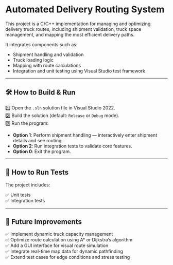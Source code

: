 # Automated Delivery Routing System

This project is a C/C++ implementation for managing and optimizing delivery truck routes, including shipment validation, truck space management, and mapping the most efficient delivery paths.

It integrates components such as:
- Shipment handling and validation
- Truck loading logic
- Mapping with route calculations
- Integration and unit testing using Visual Studio test framework

---

## 🛠 How to Build & Run

1️⃣ Open the `.sln` solution file in Visual Studio 2022.  
2️⃣ Build the solution (default: `Release` or `Debug` mode).  
3️⃣ Run the program:
- **Option 1**: Perform shipment handling — interactively enter shipment details and see routing.
- **Option 2**: Run integration tests to validate core features.
- **Option 0**: Exit the program.

---

## 🧪 How to Run Tests

The project includes:

✅ Unit tests  
✅ Integration tests

---

## 🌟 Future Improvements

✅ Implement dynamic truck capacity management  
✅ Optimize route calculation using A* or Dijkstra’s algorithm  
✅ Add a GUI interface for visual route simulation  
✅ Integrate real-time map data for dynamic pathfinding  
✅ Extend test cases for edge conditions and stress testing
